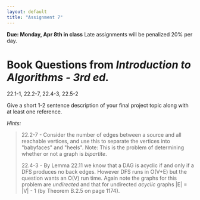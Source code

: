 ```yaml
---
layout: default
title: "Assignment 7"
---
```


**Due: Monday, Apr 8th in class** Late assignments will be penalized 20% per day.

Book Questions from *Introduction to Algorithms - 3rd ed.*
==========================================================

22.1-1, 22.2-7, 22.4-3, 22.5-2

Give a short 1-2 sentence description of your final project topic along with at least one reference.

*Hints:*

> 22.2-7 - Consider the number of edges between a source and all reachable vertices, and use this to separate the vertices into "babyfaces" and "heels". Note: This is the problem of determining whether or not a graph is *bipartite*.
>
> 22.4-3 - By Lemma 22.11 we know that a DAG is acyclic if and only if a DFS produces no back edges. However DFS runs in O(V+E) but the question wants an O(V) run time. Again note the graphs for this problem are *undirected* and that for undirected *acyclic* graphs \|E\| = \|V\| - 1 (by Theorem B.2.5 on page 1174).

